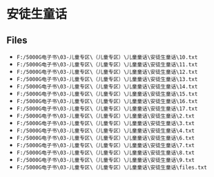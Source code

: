 # 安徒生童话

## Files

- `F:/5000G电子书\03-儿童专区\（儿童专区）\儿童童话\安徒生童话\10.txt`
- `F:/5000G电子书\03-儿童专区\（儿童专区）\儿童童话\安徒生童话\11.txt`
- `F:/5000G电子书\03-儿童专区\（儿童专区）\儿童童话\安徒生童话\12.txt`
- `F:/5000G电子书\03-儿童专区\（儿童专区）\儿童童话\安徒生童话\13.txt`
- `F:/5000G电子书\03-儿童专区\（儿童专区）\儿童童话\安徒生童话\14.txt`
- `F:/5000G电子书\03-儿童专区\（儿童专区）\儿童童话\安徒生童话\15.txt`
- `F:/5000G电子书\03-儿童专区\（儿童专区）\儿童童话\安徒生童话\16.txt`
- `F:/5000G电子书\03-儿童专区\（儿童专区）\儿童童话\安徒生童话\17.txt`
- `F:/5000G电子书\03-儿童专区\（儿童专区）\儿童童话\安徒生童话\2.txt`
- `F:/5000G电子书\03-儿童专区\（儿童专区）\儿童童话\安徒生童话\3.txt`
- `F:/5000G电子书\03-儿童专区\（儿童专区）\儿童童话\安徒生童话\4.txt`
- `F:/5000G电子书\03-儿童专区\（儿童专区）\儿童童话\安徒生童话\6.txt`
- `F:/5000G电子书\03-儿童专区\（儿童专区）\儿童童话\安徒生童话\7.txt`
- `F:/5000G电子书\03-儿童专区\（儿童专区）\儿童童话\安徒生童话\8.txt`
- `F:/5000G电子书\03-儿童专区\（儿童专区）\儿童童话\安徒生童话\9.txt`
- `F:/5000G电子书\03-儿童专区\（儿童专区）\儿童童话\安徒生童话\files.txt`
